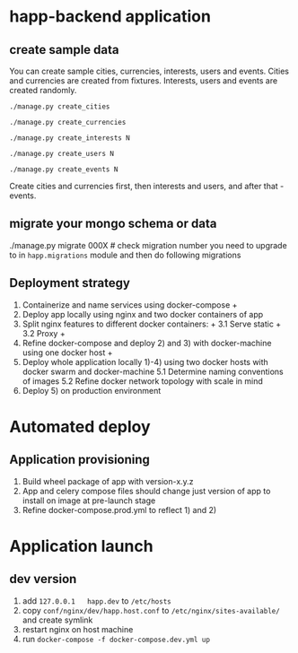 # happ-backend application

## create sample data
You can create sample cities, currencies, interests, users and events.
Cities and currencies are created from fixtures. Interests, users and events are created randomly.

``` ./manage.py create_cities ```

``` ./manage.py create_currencies ```

``` ./manage.py create_interests N ```

``` ./manage.py create_users N ```

``` ./manage.py create_events N ```

Create cities and currencies first, then interests and users, and after that - events.

## migrate your mongo schema or data

./manage.py migrate 000X   #  check migration number you need to upgrade to in `happ.migrations` module and then do following migrations

## Deployment strategy

1. Containerize and name services using docker-compose +
2. Deploy app locally using nginx and two docker containers of app
3. Split nginx features to different docker containers: +
	3.1 Serve static +
	3.2 Proxy +
4. Refine docker-compose and deploy 2) and 3) with docker-machine using one docker host +
5. Deploy whole application locally 1)-4) using two docker hosts with docker swarm and docker-machine
	5.1 Determine naming conventions of images
	5.2 Refine docker network topology with scale in mind
6. Deploy 5) on production environment

# Automated deploy

## Application provisioning

1. Build wheel package of app with version-x.y.z
2. App and celery compose files should change just version of app to install on image at pre-launch stage
3. Refine docker-compose.prod.yml to reflect 1) and 2)

# Application launch

## dev version

1. add `127.0.0.1	happ.dev` to `/etc/hosts`
2. copy `conf/nginx/dev/happ.host.conf` to `/etc/nginx/sites-available/` and create symlink
3. restart nginx on host machine
4. run `docker-compose -f docker-compose.dev.yml up`
